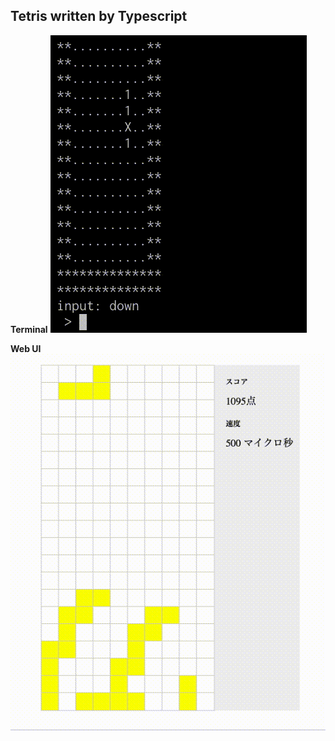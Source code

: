 ## Tetris written by Typescript

**Terminal**
![Tetris Terminal](https://raw.githubusercontent.com/takuma-saito/tetris/41f691a9582390544127f4d64519a7a44ec9f124/movies/terminal.gif)

**Web UI**
![Web UI](https://raw.githubusercontent.com/takuma-saito/tetris/41f691a9582390544127f4d64519a7a44ec9f124/movies/web.gif)
